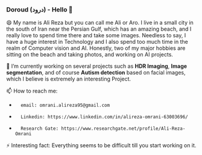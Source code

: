 ### Doroud (درود) - Hello 👋

 😄 My name is Ali Reza but you can call me Ali or Aro. I live in a small city in the south of Iran near the Persian Gulf, which has an amazing beach, and I really love to spend time there and take some images. Needless to say, I have a huge interest in Technology and I also spend too much time in the realm of Computer vision and AI. Honestly, two of my major hobbies are sitting on the beach and taking photos, and working on AI projects.

 🔭 I’m currently working on several projects such as **HDR Imaging**, **Image segmentation**, and of course **Autism detection** based on facial images, which I believe is extremely an interesting Project.

 📫 How to reach me: 
-       email: omrani.alireza95@gmail.com
-       Linkedin: https://www.linkedin.com/in/alireza-omrani-63003696/
-       Research Gate: https://www.researchgate.net/profile/Ali-Reza-Omrani

 ⚡ Interesting fact: Everything seems to be difficult till you start working on it.

<!--
**AlirezaOmrani95/AlirezaOmrani95** is a ✨ _special_ ✨ repository because its `README.md` (this file) appears on your GitHub profile.

Here are some ideas to get you started:
- 🌱 I’m currently learning ...
- 🤔 I’m looking for help with ...
- 😄 Pronouns: ...
- 👯 I’m looking to collaborate on ...
- 💬 Ask me about ...
-->
